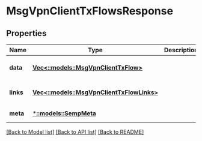 # MsgVpnClientTxFlowsResponse

## Properties
Name | Type | Description | Notes
------------ | ------------- | ------------- | -------------
**data** | [**Vec<::models::MsgVpnClientTxFlow>**](MsgVpnClientTxFlow.md) |  | [optional] [default to null]
**links** | [**Vec<::models::MsgVpnClientTxFlowLinks>**](MsgVpnClientTxFlowLinks.md) |  | [optional] [default to null]
**meta** | [***::models::SempMeta**](SempMeta.md) |  | [default to null]

[[Back to Model list]](../README.md#documentation-for-models) [[Back to API list]](../README.md#documentation-for-api-endpoints) [[Back to README]](../README.md)


